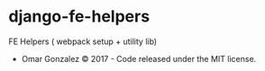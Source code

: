 # django-fe-helpers
FE Helpers ( webpack setup + utility lib)

* Omar Gonzalez &copy; 2017 - Code released under the MIT license.
